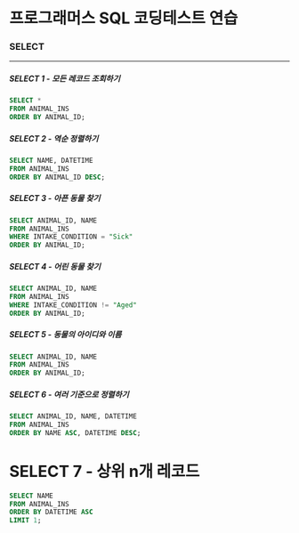 # 프로그래머스 SQL 코딩테스트 연습

### SELECT

---

##### SELECT 1 - 모든 레코드 조회하기

```SQL
SELECT *
FROM ANIMAL_INS
ORDER BY ANIMAL_ID;
```

##### SELECT 2 - 역순 정렬하기

```SQL
SELECT NAME, DATETIME
FROM ANIMAL_INS
ORDER BY ANIMAL_ID DESC;
```

##### SELECT 3 - 아픈 동물 찾기

```SQL
SELECT ANIMAL_ID, NAME
FROM ANIMAL_INS
WHERE INTAKE_CONDITION = "Sick"
ORDER BY ANIMAL_ID;
```

##### SELECT 4 - 어린 동물 찾기

```SQL
SELECT ANIMAL_ID, NAME
FROM ANIMAL_INS
WHERE INTAKE_CONDITION != "Aged"
ORDER BY ANIMAL_ID;
```

##### SELECT 5 - 동물의 아이디와 이름

```SQL
SELECT ANIMAL_ID, NAME
FROM ANIMAL_INS
ORDER BY ANIMAL_ID;
```

##### SELECT 6 - 여러 기준으로 정렬하기

```SQL
SELECT ANIMAL_ID, NAME, DATETIME
FROM ANIMAL_INS
ORDER BY NAME ASC, DATETIME DESC;
```

# SELECT 7 - 상위 n개 레코드

```SQL
SELECT NAME
FROM ANIMAL_INS
ORDER BY DATETIME ASC
LIMIT 1;
```
